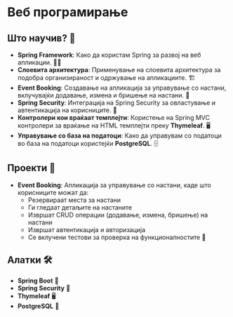 # Веб програмирање

## Што научив? 🧠
- **Spring Framework**: Како да користам Spring за развој на веб апликации. 🧑‍💻
- **Слоевита архитектура**: Применување на слоевита архитектура за подобра организираност и одржување на апликациите. 🏗️
- **Event Booking**: Создавање на апликација за управување со настани, вклучувајќи додавање, измена и бришење на настани. 📅
- **Spring Security**: Интеграција на Spring Security за овластување и автентикација на корисниците. 🔐
- **Контролери кои враќаат темплејти**: Користење на Spring MVC контролери за враќање на HTML темплејти преку **Thymeleaf**. 🖥️
- **Управување со база на податоци**: Како да управувам со податоци во база на податоци користејќи **PostgreSQL**. 🗄️

## Проекти 🚀
- **Event Booking**: Апликација за управување со настани, каде што корисниците можат да:
  - Резервираат места за настани
  - Ги гледаат детаљите на настаните
  - Извршат CRUD операции (додавање, измена, бришење) на настани
  - Извршат автентикација и авторизација
  - Се вклучени тестови за проверка на функционалностите 🎉

## Алатки 🛠️
- **Spring Boot** 🌱
- **Spring Security** 🔐
- **Thymeleaf** 🖥️
- **PostgreSQL** 💾

